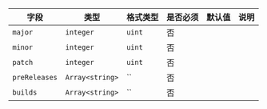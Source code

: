 | 字段 | 类型 | 格式类型 | 是否必须 | 默认值 | 说明 |
|---|---|---|---|---|---|
| `major` | `integer` | `uint` | 否 |  |  |
| `minor` | `integer` | `uint` | 否 |  |  |
| `patch` | `integer` | `uint` | 否 |  |  |
| `preReleases` | `Array<string>` | `` | 否 |  |  |
| `builds` | `Array<string>` | `` | 否 |  |  |
